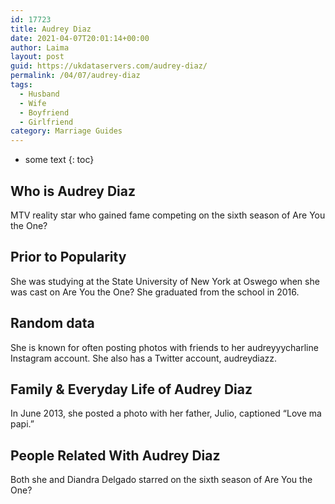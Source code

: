 ```yaml
---
id: 17723
title: Audrey Diaz
date: 2021-04-07T20:01:14+00:00
author: Laima
layout: post
guid: https://ukdataservers.com/audrey-diaz/
permalink: /04/07/audrey-diaz
tags:
  - Husband
  - Wife
  - Boyfriend
  - Girlfriend
category: Marriage Guides
---
```


* some text
{: toc}


## Who is Audrey Diaz
                  
                  
                  
MTV reality star who gained fame competing on the sixth season of Are You the One? 
                  
              
            
              
            
                
                
                
## Prior to Popularity
                  
                  
                  
She was studying at the State University of New York at Oswego when she was cast on Are You the One? She graduated from the school in 2016. 
                  
              
            
              
            
                
                
                
## Random data
                  
                  
                  
She is known for often posting photos with friends to her audreyyycharline Instagram account. She also has a Twitter account, audreydiazz. 
                  
              
            
              
            
                
                
                
## Family & Everyday Life of Audrey Diaz
                  
                  
                  
In June 2013, she posted a photo with her father, Julio, captioned &#8220;Love ma papi.&#8221; 
                  
              
            
              
            
                
                
                
## People Related With Audrey Diaz
                  
                  
                  
Both she and Diandra Delgado starred on the sixth season of Are You the One? 
                  
              
            
              
            
                
              
            
              
              
            
            
              
            
          
          
          